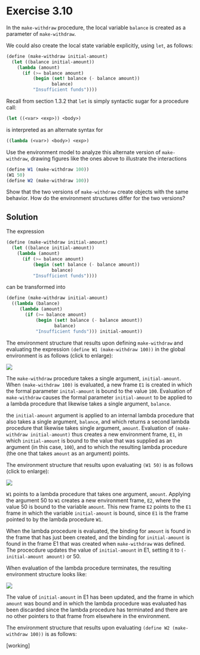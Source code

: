 Exercise 3.10
=============

In the ```make-withdraw``` procedure, the local variable ```balance``` is created as a parameter of ```make-withdraw```. 

We could also create the local state variable explicitly, using ```let```, as follows:

```scheme
(define (make-withdraw initial-amount)
  (let ((balance initial-amount))
    (lambda (amount)
      (if (>= balance amount)
          (begin (set! balance (- balance amount))
                 balance)
          "Insufficient funds"))))
```

Recall from section 1.3.2 that ```let``` is simply syntactic sugar for a procedure call:

```scheme
(let ((<var> <exp>)) <body>)
```

is interpreted as an alternate syntax for 

```scheme
((lambda (<var>) <body>) <exp>)
```

Use the environment model to analyze this alternate version of ```make-withdraw```, drawing figures like the ones above to illustrate the interactions

```scheme
(define W1 (make-withdraw 100))
(W1 50)
(define W2 (make-withdraw 100))
```

Show that the two versions of ```make-withdraw``` create objects with the same behavior. How do the environment structures differ for the two versions?

Solution
-------- 

The expression 

```scheme
(define (make-withdraw initial-amount)
  (let ((balance initial-amount))
    (lambda (amount)
      (if (>= balance amount)
          (begin (set! balance (- balance amount))
                 balance)
          "Insufficient funds"))))
```

can be transformed into

```scheme
(define (make-withdraw initial-amount)
  ((lambda (balance)
     (lambda (amount)
       (if (>= balance amount)
           (begin (set! balance (- balance amount))
                  balance)
           "Insufficient funds"))) initial-amount))
```

The environment structure that results upon defining ```make-withdraw``` and evaluating the expression ```(define W1 (make-withdraw 100))``` in the global environment is as follows (click to enlarge):

[![](https://farm9.staticflickr.com/8596/16626009792_b755c69bf0_b.jpg)](https://farm9.staticflickr.com/8596/16626009792_b755c69bf0_b.jpg)

The ```make-withdraw``` procedure takes a single argument, ```initial-amount```. When ```(make-withdraw 100)``` is evaluated, a new frame ```E1``` is created in which the formal parameter ```inital-amount``` is bound to the value ```100```. Evaluation of ```make-withdraw``` causes the formal parameter ```initial-amount``` to be applied to a lambda procedure that likewise takes a single argument, ```balance```.


the ```initial-amount``` argument is applied to an internal lambda procedure that also takes a single argument, ```balance```, and which returns a second lambda procedure that likewise takes single argument, ```amount```. Evaluation of ```(make-withdraw initial-amount)``` thus creates a new environment frame, ```E1```, in which ```initial-amount``` is bound to the value that was supplied as an argument (in this case, ```100```), and to which the resulting lambda procedure (the one that takes ```amount``` as an argument) points.

The environment structure that results upon evaluating ```(W1 50)``` is as follows (click to enlarge):

[![](https://farm9.staticflickr.com/8588/16631884685_602db4befa_b.jpg)](https://farm9.staticflickr.com/8588/16631884685_602db4befa_b.jpg)

```W1``` points to a lambda procedure that takes one argument, ```amount```. Applying the argument 50 to ```W1``` creates a new environment frame, ```E2```, where the value 50 is bound to the variable ```amount```. This new frame ```E2``` points to the ```E1``` frame in which the variable ```initial-amount``` is bound, since ```E1``` is the frame pointed to by the lambda procedure ```W1```.

When the lambda procedure is evaluated, the binding for ```amount``` is found in the frame that has just been created, and the binding for ```initial-amount``` is found in the frame E1 that was created when ```make-withdraw``` was defined. The procecdure updates the value of ```initial-amount``` in E1, setting it to ```(- initial-amount amount)``` or 50.

When evaluation of the lambda procedure terminates, the resulting environment structure looks like:

[![](https://farm9.staticflickr.com/8566/16631990315_25ba0701a5_b.jpg)](https://farm9.staticflickr.com/8566/16631990315_25ba0701a5_b.jpg)

The value of ```initial-amount``` in E1 has been updated, and the frame in which ```amount``` was bound and in which the lambda procedure was evaluated has been discarded since the lambda procedure has terminated and there are no other pointers to that frame from elsewhere in the environment.

The environment structure that results upon evaluating ```(define W2 (make-withdraw 100))``` is as follows:

[working]
